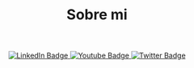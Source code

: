 <!DOCTYPE html>
<html>
<head>
    <meta charset="utf-8">
    <!-- Cargamos CSS -->
    <link rel="stylesheet" href="estilo.css">
</head>
<body>
    <header id="home" class="cabeceraPagina">
        <h1><b>Sobre mi</b></h1>
    </header>
          <div align='center' id="badges">
              <a href="https://www.linkedin.com/in/jose-miguel-gutierrez-hernandez-392261185/">
                <img src="https://img.shields.io/badge/LinkedIn-blue?style=for-the-badge&logo=linkedin&logoColor=white" alt="LinkedIn Badge"/>
              </a>
              <a href="https://www.youtube.com/channel/UCTWlj50u79ro4dzcUQYW5uw">
                <img src="https://img.shields.io/badge/YouTube-red?style=for-the-badge&logo=youtube&logoColor=white" alt="Youtube Badge"/>
              </a>
              <a href="https://twitter.com/Jother043">
                <img src="https://img.shields.io/badge/Twitter-blue?style=for-the-badge&logo=twitter&logoColor=white" alt="Twitter Badge"/>
              </a>
              <br>
              <img src="https://komarev.com/ghpvc/?username=Jother043&style=flat-square&color=blue" alt=""/>
         </div>
</body>
</html>
